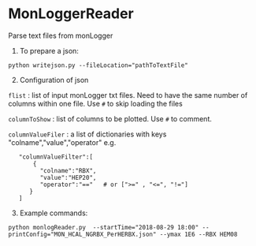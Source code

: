 # MonLoggerReader
Parse text files from monLogger
1. To prepare a json:

`python writejson.py --fileLocation="pathToTextFile" `

2. Configuration of json

`flist` : list of input monLogger txt files. Need to have the same number of columns within one file. Use `#` to skip loading the files

`columnToShow` : list of columns to be plotted. Use `#` to comment.

`columnValueFiler` : a list of dictionaries with keys "colname","value","operator"
e.g. 

```
   "columnValueFilter":[
       {
         "colname":"RBX",
         "value":"HEP20",
         "operator":"=="   # or [">=" , "<=", "!="]
      }
   ]
```

3. Example commands:

`python monlogReader.py  --startTime="2018-08-29 18:00" --printConfig="MON_HCAL_NGRBX_PerHERBX.json" --ymax 1E6 --RBX HEM08`
